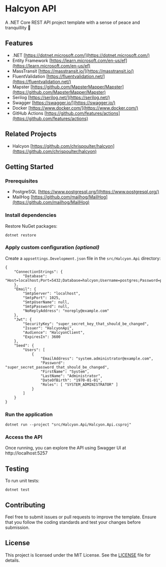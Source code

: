 # Halcyon API

A .NET Core REST API project template with a sense of peace and tranquillity :pray:

## Features

- .NET
  [https://dotnet.microsoft.com/](https://dotnet.microsoft.com/)
- Entity Framework
  [https://learn.microsoft.com/en-us/ef](https://learn.microsoft.com/en-us/ef)
- MassTransit
  [https://masstransit.io/](https://masstransit.io/)
- FluentValidation
  [https://fluentvalidation.net/](https://fluentvalidation.net/)
- Mapster
  [https://github.com/MapsterMapper/Mapster](https://github.com/MapsterMapper/Mapster)
- Serilog
  [https://serilog.net/](https://serilog.net/)
- Swagger
  [https://swagger.io/](https://swagger.io/)
- Docker
  [https://www.docker.com/](https://www.docker.com/)
- GitHub Actions
  [https://github.com/features/actions](https://github.com/features/actions)

## Related Projects

- Halcyon
  [https://github.com/chrispoulter/halcyon](https://github.com/chrispoulter/halcyon)

## Getting Started

### Prerequisites

- PostgreSQL
  [https://www.postgresql.org/](https://www.postgresql.org/)
- MailHog
  [https://github.com/mailhog/MailHog](https://github.com/mailhog/MailHog)

### Install dependencies

Restore NuGet packages:

```
dotnet restore
```

### Apply custom configuration _(optional)_

Create a `appsettings.Development.json` file in the `src/Halcyon.Api` directory:

```
{
    "ConnectionStrings": {
        "Database": "Host=localhost;Port=5432;Database=halcyon;Username=postgres;Password=password"
    },
    "Email": {
        "SmtpServer": "localhost",
        "SmtpPort": 1025,
        "SmtpUserName": null,
        "SmtpPassword": null,
        "NoReplyAddress": "noreply@example.com"
    },
    "Jwt": {
        "SecurityKey": "super_secret_key_that_should_be_changed",
        "Issuer": "HalcyonApi",
        "Audience": "HalcyonClient",
        "ExpiresIn": 3600
    },
    "Seed": {
        "Users": [
            {
                "EmailAddress": "system.administrator@example.com",
                "Password": "super_secret_password_that_should_be_changed",
                "FirstName": "System",
                "LastName": "Administrator",
                "DateOfBirth": "1970-01-01",
                "Roles": [ "SYSTEM_ADMINISTRATOR" ]
            }
        ]
    }
}
```

### Run the application

```
dotnet run --project "src/Halcyon.Api/Halcyon.Api.csproj"
```

### Access the API

Once running, you can explore the API using Swagger UI at http://localhost:5257

## Testing

To run unit tests:

```
dotnet test
```

## Contributing

Feel free to submit issues or pull requests to improve the template. Ensure that you follow the coding standards and test your changes before submission.

## License

This project is licensed under the MIT License. See the [LICENSE](LICENSE) file for details.
